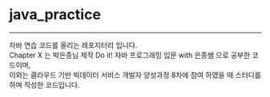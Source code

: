 # java_practice
---
자바 연습 코드를 올리는 레포지터리 입니다.<br>
Chapter X 는 박은종님 제작 Do it! 자바 프로그래밍 입문 with 은종쌤 으로 공부한 코드이며, <br>
이외는 클라우드 기반 빅데이터 서비스 개발자 양성과정 8차에 참여 하였을 때 스터디를 하며 작성한 코드입니다.
